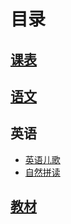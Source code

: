 # 目录

## [课表](xx/kb.html)

## [语文](xx/yw.html)

## 英语
- [英语儿歌](xx/yyaudio.html)
- [自然拼读](xx/anandio_oxford.html)

## [教材](https://jc.pep.com.cn)


